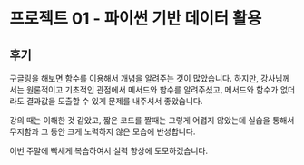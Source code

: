 # 프로젝트 01 - 파이썬 기반 데이터 활용

## 후기
구글링을 해보면 함수를 이용해서 개념을 알려주는 것이 많았습니다.
하지만, 강사님께서는 원론적이고 기초적인 관점에서 메서드와 함수를 알려주셨고,
메서드와 함수가 없더라도 결과값을 도출할 수 있게 문제를 내주셔서 좋았습니다.

강의 때는 이해한 것 같았고, 짧은 코드를 짤때는 그렇게 어렵지 않았는데
실습을 통해서 무지함과 그 동안 크게 노력하지 않은 모습에 반성합니다.

이번 주말에 빡세게 복습하여서 실력 향상에 도모하겠습니다.

 